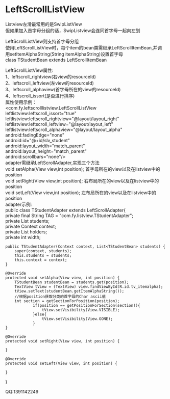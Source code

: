 # LeftScrollListView
Listview左滑最常用的是SwipListView        
但如果加入首字母分组的话，SwipListview会连同首字母一起向左划      

LeftScrollListView则支持首字母分组     
使用LeftScrollListView时，每个item的bean类需继承LeftScrollItemBean,并调用setItemAlphaString(String itemAlphaString)设置首字母  
class TStudentBean extends LeftScrollItemBean   

LeftScrollListView属性:   
  1、leftscroll_rightview(右view的resourceId)   
  2、leftscroll_leftview(左view的resourceId)   
  3、leftscroll_alphaview(首字母所在的view的resourceId)   
  4、leftscroll_issort(是否进行排序)   
  属性使用示例：   
  <com.fy.leftscrolllistview.LeftScrollListView   
                leftlistview:leftscroll_issort="true"   
                leftlistview:leftscroll_rightview="@layout/layout_right"   
                leftlistview:leftscroll_leftview="@layout/layout_left"   
                leftlistview:leftscroll_alphaview="@layout/layout_alpha"   
                android:fadingEdge="none"   
                android:id="@+id/slv_student"   
                android:layout_width="match_parent"   
                android:layout_height="match_parent"   
                android:scrollbars="none"/>   
adapter需继承LeftScrollAdapter,实现三个方法   
  void setAlpha(View view,int position);  首字母所在的view以及在listview中的position   
	void setRight(View view,int position); 右布局所在的view以及在listview中的position   
	void setLeft(View view,int position);  左布局所在的view以及在listview中的position   
adapter示例:   
public class TStudentAdapter extends LeftScrollAdapter{   
	private final String TAG = "com.fy.listview.TStudentAdapter";   
	private List<TStudentBean> students;   
	private Context context;   
	private List<ViewHolder> holders;   
	private int width;   
	
	public TStudentAdapter(Context context, List<TStudentBean> students) {
		super(context, students);
		this.students = students;
		this.context = context;
	}

	@Override
	protected void setAlpha(View view, int position) {
		TStudentBean studentBean = students.get(position);
		TextView tView = (TextView) view.findViewById(R.id.tv_itemalpha);
		tView.setText(studentBean.getItemAlphaString());
		//根据position获取分类的首字母的Char ascii值
		int section = getSectionForPosition(position);
				if(position == getPositionForSection(section)){
					tView.setVisibility(View.VISIBLE);
				}else{
					tView.setVisibility(View.GONE);
				}
	}

	@Override
	protected void setRight(View view, int position) {
		
	}

	@Override
	protected void setLeft(View view, int position) {
		
	}

}
	
QQ:1391142249
